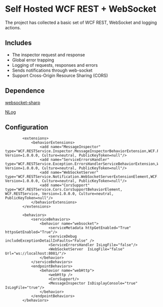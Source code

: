 # Self Hosted WCF REST + WebSocket #
The project has collected a basic set of WCF REST, WebSocket and logging actions. 

## Includes ##
- The inspector request and response
- Global error trapping 
- Logging of requests, responses and errors 
- Sends notifications through web-socket
- Support Cross-Origin Resource Sharing (CORS)

## Dependence ##

[websocket-sharp](https://github.com/sta/websocket-sharp "websocket-sharp")

[NLog](https://github.com/NLog/NLog "NLog")

## Configuration ##

    		<extensions>
    			<behaviorExtensions>
    				<add name="MessageInspector" type="WCF.RESTService.Inspector.MessageInspectorBehaviorExtension,WCF.RESTService, Version=1.0.0.0, Culture=neutral, PublicKeyToken=null"/>
    				<add name="ServiceErrorsHandler" type="WCF.RESTService.Exception.ErrorsHandlerServiceBehaviorExtension,WCF.RESTService, Version=1.0.0.0, Culture=neutral, PublicKeyToken=null"/>
    				<add name="WebSocketServer" type="WCF.RESTService.Notification.WebSocketServerExtensionElement,WCF.RESTService, Version=1.0.0.0, Culture=neutral, PublicKeyToken=null"/>
    				<add name="CorsSupport" type="WCF.RESTService.Cors.CorsSupportBehaviorElement, WCF.RESTService, Version=1.0.0.0, Culture=neutral, PublicKeyToken=null"/>
    			</behaviorExtensions>
    		</extensions>

    		<behaviors>
    			<serviceBehaviors>
    				<behavior name="websocket">
    					<serviceMetadata httpGetEnabled="True" httpsGetEnabled="True"/>
    					<serviceDebug includeExceptionDetailInFaults="False" />
    					<ServiceErrorsHandler IsLogFile="false"/>
    					<WebSocketServer  IsLogFile="false" Url="ws://localhost:8081/"/>
    				</behavior>
    			</serviceBehaviors>
    			<endpointBehaviors>
    				<behavior name="webHttp">
    					<webHttp />
    					<CorsSupport/>
    					<MessageInspector IsDisplayConsole="true" IsLogFile="true"/>
    				</behavior>
    			</endpointBehaviors>
    		</behaviors>
